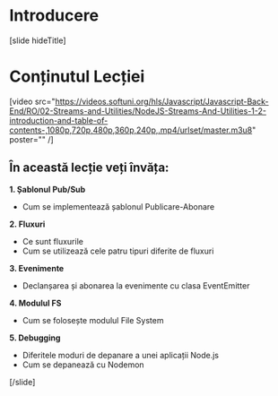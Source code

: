 # Introducere

[slide hideTitle]
# Conținutul Lecției

[video src="https://videos.softuni.org/hls/Javascript/Javascript-Back-End/RO/02-Streams-and-Utilities/NodeJS-Streams-And-Utilities-1-2-introduction-and-table-of-contents-,1080p,720p,480p,360p,240p,.mp4/urlset/master.m3u8" poster="" /]

## În această lecție veți învăța:

**1. Șablonul Pub/Sub**
- Cum se implementează șablonul Publicare-Abonare

**2. Fluxuri**
- Ce sunt fluxurile
- Cum se utilizează cele patru tipuri diferite de fluxuri

**3. Evenimente**
- Declanșarea și abonarea la evenimente cu clasa EventEmitter

**4. Modulul FS**
- Cum se folosește modulul File System

**5. Debugging**
- Diferitele moduri de depanare a unei aplicații Node.js
- Cum se depanează cu Nodemon

[/slide]

